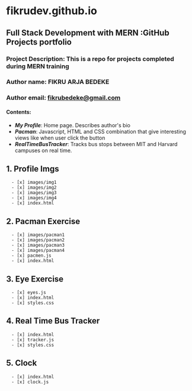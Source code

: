 # fikrudev.github.io
## Full Stack Development with MERN :GitHub Projects portfolio
### Project Description: This is a repo for projects completed during MERN training
### Author name: FIKRU ARJA BEDEKE
### Author email: fikrubedeke@gmail.com

#### Contents:
* ***My Profile***: Home page. Describes author's bio
* ***Pacman***: Javascript, HTML and CSS combination that give interesting views like when user click the button 
* ***RealTimeBusTracker***: Tracks bus stops between MIT and Harvard campuses on real time.
## 1. Profile Imgs
      - [x] images/img1
      - [x] images/img2
      - [x] images/img3
      - [x] images/img4
      - [x] index.html
  ## 2. Pacman Exercise
      - [x] images/pacman1
      - [x] images/pacman2
      - [x] images/pacman3
      - [x] images/pacman4
      - [x] pacmen.js
      - [x] index.html
 ## 3. Eye Exercise
      - [x] eyes.js
      - [x] index.html
      - [x] styles.css
 ## 4. Real Time Bus Tracker
      - [x] index.html
      - [x] tracker.js
      - [x] styles.css
 ## 5. Clock
      - [x] index.html
      - [x] clock.js